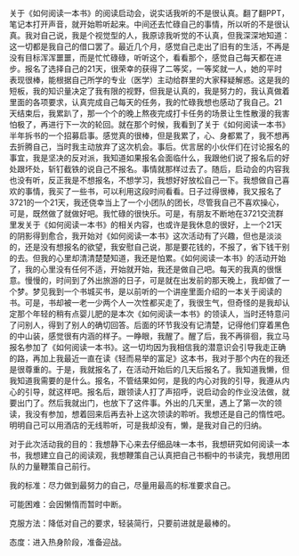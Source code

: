 关于《如何阅读一本书》的阅读启动会，说实话我听的不是很认真。翻了翻PPT，笔记本打开声音，就开始聆听起来。中间还去忙碌自己的事情，所以听的不是很认真。我对自己说，我是个视觉型的人，我原谅我听觉的不认真，但我深深地知道：这一切都是我自己的借口罢了。最近几个月，感觉自己走出了旧有的生活，不再是没有目标浑浑噩噩，而是忙忙碌碌，听听这个，看看那个，感觉自己每天都在进步。报名了选择自己的21天，很荣幸的获得了二等奖，一等奖就一人，她的平时表现很棒，能根据自己所学的专业（医学）主动给群里的大家释疑解惑。这是我的短板，我的知识量决定了我有限的视野，但我是认真的，我是努力的，我认真做着里面的各项要求，认真完成自己每天的任务，我的忙碌我想也感动了我自己。21天结束后，我累趴了，那一个个的晚上熬夜完成打卡任务的场景让生性散漫的我害怕极了，再进行下一次的轮回。就在那个时候，我看到了关于《如何阅读一本书》半年拆书的一个招募启事。感觉真的很棒，但是我累了，心、身都累了，我不想再去折腾自己，当时我主动放弃了这次机会。事后。优言居的小伙伴们在讨论报名的事宜，我是坚决的反对派，我知道如果报名会面临什么，我跟他们说了报名后的好处跟坏处，斩钉截铁的说自己不报名。事情就那样过去了。随后，启动会的内容我也没有听，反正我是不想报名，不想学习，我想好好放松自己一下。我想做自己喜欢的事情，我买了一些书，可以利用这段时间看看。日子过得很棒，我又报名了3721的一个21天，我还侥幸当上了一个小团队的团长，尽管我自己不喜欢操心，可是，既然做了就做好吧。我忙碌的很快乐。可是，有朋友不断地在3721交流群里发关于《如何阅读一本书》的相关内容，也或许是我休息的很好，上一个21天的阴影得到愈合，我开始对《如何阅读一本书》这次活动有了兴趣，但也是淡淡的，还是没有想报名的欲望，我安慰自己说，那是要花钱的，不报了，省下钱干别的去。但我的心里却清清楚楚知道，我还是怕累。《如何阅读一本书》的活动开始了，我的心里没有任何不适，开始就开始，我还是做自己吧。每天的我真的很惬意。慢慢的，时间到了外出旅游的日子，可是就在出发前的那天晚上，我却做了一个梦。梦见我到一个书城买书，是以前听的一个讲座里面介绍的一本关于阅读的书。可是，书却被一老一少两个人一次性都买走了，我很生气，但奇怪的是我却认定那个年轻的稍有点婴儿肥的是本次《如何阅读一本书》的领读人，当时还特意问了问别人，得到了别人的确切回答。后面的环节我没有记清楚，记得他们穿着黑色的中山装，感觉很有内涵的样子。一睁眼，我醒了。醒了后，我不再徘徊，我立马报名参加了《如何阅读一本书》。这一切均因为我相信我的潜意识会引导我走正确的路，再加上我最近一直在读《轻而易举的富足》这本书，我对于那个内在的我还是很尊重的。于是，我就报名了，在活动开始后的几天后报名了。我知道我懒，但我知道我需要的是什么。报名，不管结果如何，是我的内心对我的引导，我遵从内心的引导，就这样吧。报名后，跟领读人打了声招呼，说启动会的作业没法做，就要出门了。然后我就出门，也放下了这件事。外出的几天里，遇上了第一次的领读，我没有参加，想着回来后再去补上这次领读的聆听。我想还是自己的惰性吧。明明自己可以用酒店的无线聆听，可是我却没有，懒，是我对自己的归纳。



对于此次活动我的目的：我想静下心来去仔细品味一本书，我想研究如何阅读一本书，我想建立自己的阅读观，我想鞭策自己认真把自己书橱中的书读完，我想用团队的力量鞭策自己前行。

我的标准：尽力做到最努力的自己，尽量用最高的标准要求自己。

可能困难：会因懒惰而暂时中断。

克服方法：降低对自己的要求，轻装简行，只要前进就是最棒的。

态度：进入热身阶段，准备迎战。

